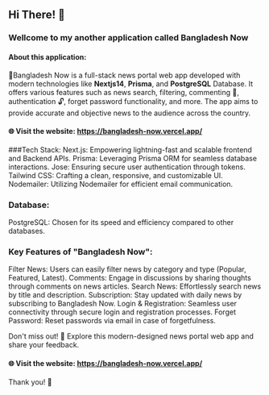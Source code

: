 ## Hi There! 👋 
### Wellcome to my another application called **Bangladesh Now**

#### About this application:
📰Bangladesh Now is a full-stack news portal web app developed with modern technologies like __Nextjs14__, __Prisma__, and __PostgreSQL__ Database. It offers various features such as news search, filtering, commenting 💬, authentication 🔓, forget password functionality, and more. The app aims to provide accurate and objective news to the audience across the country.


#### 🌐 Visit the website: https://bangladesh-now.vercel.app/


###Tech Stack:
Next.js: Empowering lightning-fast and scalable frontend and Backend APIs.
Prisma: Leveraging Prisma ORM for seamless database interactions.
Jose: Ensuring secure user authentication through tokens.
Tailwind CSS: Crafting a clean, responsive, and customizable UI.
Nodemailer: Utilizing Nodemailer for efficient email communication.

### Database:
PostgreSQL: Chosen for its speed and efficiency compared to other databases.

### Key Features of "Bangladesh Now":
Filter News: Users can easily filter news by category and type (Popular, Featured, Latest).
Comments: Engage in discussions by sharing thoughts through comments on news articles.
Search News: Effortlessly search news by title and description.
Subscription: Stay updated with daily news by subscribing to Bangladesh Now.
Login & Registration: Seamless user connectivity through secure login and registration processes.
Forget Password: Reset passwords via email in case of forgetfulness.

Don't miss out! 🚀 Explore this modern-designed news portal web app and share your feedback.

#### 🌐 Visit the website: https://bangladesh-now.vercel.app/


Thank you! 🙏

